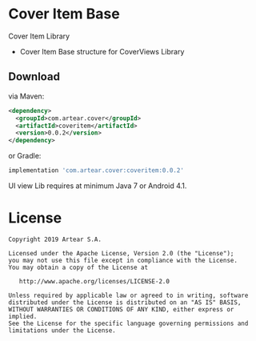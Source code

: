 # Cover Item Base
Cover Item Library

- Cover Item Base structure for CoverViews Library


Download
--------
via Maven:
```xml
<dependency>
  <groupId>com.artear.cover</groupId>
  <artifactId>coveritem</artifactId>
  <version>0.0.2</version>
</dependency>
```
or Gradle:
```groovy
implementation 'com.artear.cover:coveritem:0.0.2'
```
UI view Lib requires at minimum Java 7 or Android 4.1.

License
=======

    Copyright 2019 Artear S.A.

    Licensed under the Apache License, Version 2.0 (the "License");
    you may not use this file except in compliance with the License.
    You may obtain a copy of the License at

       http://www.apache.org/licenses/LICENSE-2.0

    Unless required by applicable law or agreed to in writing, software
    distributed under the License is distributed on an "AS IS" BASIS,
    WITHOUT WARRANTIES OR CONDITIONS OF ANY KIND, either express or implied.
    See the License for the specific language governing permissions and
    limitations under the License.
